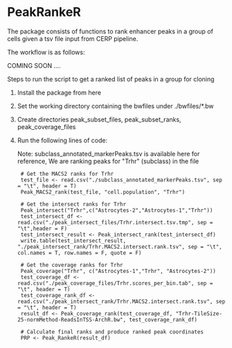 # PeakRankeR

The package consists of functions to rank enhancer peaks in a group of cells given a tsv file input from CERP pipeline. 

The workflow is as follows:

COMING SOON ....

Steps to run the script to get a ranked list of peaks in a group for cloning 

1. Install the package from here
2. Set the working directory containing the bwfiles under ./bwfiles/*.bw
3. Create directories peak_subset_files, peak_subset_ranks, peak_coverage_files
4. Run the following lines of code:
   
   Note: subclass_annotated_markerPeaks.tsv is available here for reference, We are ranking peaks for "Trhr" (subclass) in the file

        # Get the MACS2 ranks for Trhr
        test_file <- read.csv("./subclass_annotated_markerPeaks.tsv", sep = "\t", header = T)
        Peak_MACS2_rank(test_file, "cell.population", "Trhr")
        
        # Get the intersect ranks for Trhr
        Peak_intersect("Trhr",c("Astrocytes-2","Astrocytes-1","Trhr"))
        test_intersect_df <- read.csv("./peak_intersect_files/Trhr.intersect.tsv.tmp", sep = "\t",header = F)
        test_intersect_result <- Peak_intersect_rank(test_intersect_df)
        write.table(test_intersect_result, "./peak_intersect_rank/Trhr.MACS2.intersect.rank.tsv", sep = "\t", col.names = T, row.names = F, quote = F)

        # Get the coverage ranks for Trhr
        Peak_coverage("Trhr", c("Astrocytes-1","Trhr", "Astrocytes-2"))
        test_coverage_df <- read.csv("./peak_coverage_files/Trhr.scores_per_bin.tab", sep = "\t", header = T)
        test_coverage_rank_df <- read.csv("./peak_intersect_rank/Trhr.MACS2.intersect.rank.tsv", sep = "\t", header = T)
        result_df <- Peak_coverage_rank(test_coverage_df, "Trhr-TileSize-25-normMethod-ReadsInTSS-ArchR.bw", test_coverage_rank_df)
        
        # Calculate final ranks and produce ranked peak coordinates
        PRP <- Peak_RankeR(result_df)
        

        
        
